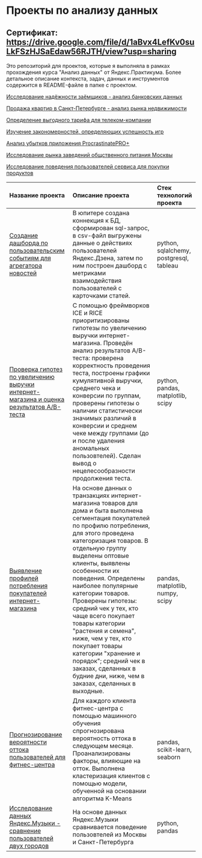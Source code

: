 # Проекты по анализу данных
## Сертификат: https://drive.google.com/file/d/1aBvx4LefKv0suLkFSzHJSaEdaw56RJTH/view?usp=sharing

Это репозиторий для проектов, которые я выполняла в рамках прохождения курса "Анализ данных" от Яндекс.Практикума. Более детальное описание контекста, задач, данных и инструментов содержится в README-файле в папке с проектом. 

[Исследование надёжности заёмщиков - анализ банковских данных](https://github.com/sykurmola/cringe_analysis/blob/main/data%20preprocessing/credit%20scoring.ipynb)

[Продажа квартир в Санкт-Петербурге - анализ рынка недвижимости](https://github.com/sykurmola/cringe_analysis/blob/main/eda/real%20estate%20market%20eda.ipynb)

[Определение выгодного тарифа для телеком-компании](https://github.com/sykurmola/cringe_analysis/blob/main/statistical%20analysis/telecom%20tariffs.ipynb)

[Изучение закономерностей, определяющих успешность игр](https://github.com/sykurmola/cringe_analysis/blob/main/first%20module%20project/gamedev.ipynb)

[Анализ убытков приложения ProcrastinatePRO+](https://github.com/sykurmola/cringe_analysis/blob/main/bi/entertainment%20app%20losses.ipynb)

[Исследование рынка заведений общственного питания Москвы](https://github.com/sykurmola/cringe_analysis/blob/main/data%20visualization/msc%20catering.ipynb)

[Исследование поведения пользователей сервиса для покупки продуктов](https://github.com/sykurmola/cringe_analysis/blob/main/second%20module%20project/in-app%20behavior.ipynb)

| Название проекта      | Описание проекта | Стек технологий проекта     |
| :---                  | :---             | :---         |
| [Создание дашборда по пользовательским событиям для агрегатора новостей](https://github.com/sykurmola/cringe_analysis/blob/main/automatization/zen.ipynb)      |В юпитере создана коннекция к БД, сформирован sql-запрос, в csv-файл выгружены данные о действиях пользователей Яндекс.Дзена, затем по ним построен дашборд с метриками взаимодействия пользователей с карточками статей.  | python, sqlalchemy, postgresql, tableau |
| [Проверка гипотез по увеличению выручки интернет-магазина и оценка результатов A/B-теста](https://github.com/sykurmola/cringe_analysis/blob/main/ab%20tests/hypotheses%20testing.ipynb)| С помощью фреймворков ICE и RICE приоритизированы гипотезы по увеличению выручки интернет-магазина. Проведён анализ результатов A/B-теста: проверена корректность проведения теста, построены графики кумулятивной выручки, среднего чека и конверсии по группам, проверены гипотезы о наличии статистически значимых различий в конверсии и среднем чеке между группами (до и после удаления аномальных пользовтелей). Сделан вывод о нецелесообразности продолжения теста. | python, pandas, matplotlib, scipy |
| [Выявление профилей потребления покупателей интернет-магазина](https://github.com/sykurmola/cringe_analysis/tree/main/e-com%20project)   | На основе данных о транзакциях интернет-магазина товаров для дома и быта выполнена сегментация покупателей по профилю потребления, для этого проведена категоризация товаров. В отдельную группу выделены оптовые клиенты, выявлены особенности их поведения. Определены наиболее популярные категории товаров. Проверены гипотезы: средний чек у тех, кто чаще всего покупает товары категории "растения и семена", ниже, чем у тех, кто покупает товары категории "хранение и порядок"; средний чек в заказах, сделанных в будние дни, ниже, чем в заказах, сделанных в выходные.  | pandas, matplotlib, numpy, scipy |
|[Прогнозирование вероятности оттока пользователей для фитнес-центра](https://github.com/sykurmola/cringe_analysis/blob/main/ml%20basics/churn%20predicting.ipynb)| Для каждого клиента фитнес-центра с помощью машинного обучения спрогнозирована вероятность оттока в следующем месяце. Проанализированы факторы, влияющие на отток. Выполнена кластеризация клиентов с помощью модели, обученной на основании алгоритма K-Means | pandas, scikit-learn, seaborn |
| [Исследование данных Яндекс.Музыки - сравнение пользователей двух городов](https://github.com/sykurmola/cringe_analysis/blob/main/python%20basics/python%20basics.ipynb) | На основе данных Яндекс.Музыки сравнивается поведение пользовтелей из Москвы и Санкт-Петербурга | python, pandas |

